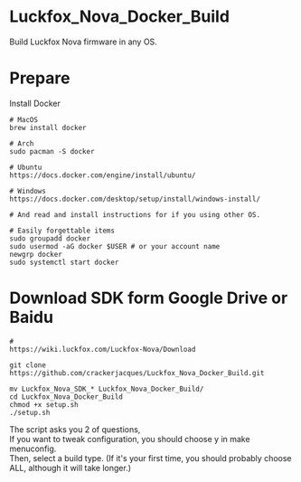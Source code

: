 # Luckfox_Nova_Docker_Build

Build Luckfox Nova firmware in any OS.

# Prepare

Install Docker

```
# MacOS
brew install docker

# Arch
sudo pacman -S docker

# Ubuntu
https://docs.docker.com/engine/install/ubuntu/

# Windows
https://docs.docker.com/desktop/setup/install/windows-install/ 

# And read and install instructions for if you using other OS.

# Easily forgettable items
sudo groupadd docker
sudo usermod -aG docker $USER # or your account name
newgrp docker
sudo systemctl start docker
```


# Download SDK form Google Drive or Baidu
```
#
https://wiki.luckfox.com/Luckfox-Nova/Download

git clone https://github.com/crackerjacques/Luckfox_Nova_Docker_Build.git

mv Luckfox_Nova_SDK_* Luckfox_Nova_Docker_Build/
cd Luckfox_Nova_Docker_Build
chmod +x setup.sh
./setup.sh

```

The script asks you 2 of questions,   
If you want to tweak configuration, you should choose y in make menuconfig.  
Then, select a build type.
(If it's your first time, you should probably choose ALL, although it will take longer.)
